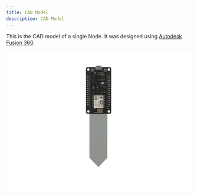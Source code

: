 ```yaml
---
title: CAD Model
description: CAD Model
---
```


This is the CAD model of a single Node. It was designed using [Autodesk Fusion 360](https://www.autodesk.com/in/products/fusion-360/overview).

![alt text](../../../../assets/node.gif)